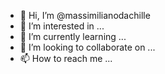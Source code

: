 - 👋 Hi, I’m @massimilianodachille
- 👀 I’m interested in ...
- 🌱 I’m currently learning ...
- 💞️ I’m looking to collaborate on ...
- 📫 How to reach me ...

<!---
massimilianodachille/massimilianodachille is a ✨ special ✨ repository because its `README.md` (this file) appears on your GitHub profile.
You can click the Preview link to take a look at your changes.
--->
